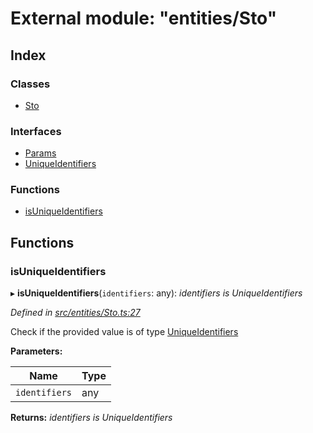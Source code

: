# External module: "entities/Sto"

## Index

### Classes

* [Sto](../classes/_entities_sto_.sto.md)

### Interfaces

* [Params](../interfaces/_entities_sto_.params.md)
* [UniqueIdentifiers](../interfaces/_entities_sto_.uniqueidentifiers.md)

### Functions

* [isUniqueIdentifiers](_entities_sto_.md#isuniqueidentifiers)

## Functions

###  isUniqueIdentifiers

▸ **isUniqueIdentifiers**(`identifiers`: any): *identifiers is UniqueIdentifiers*

*Defined in [src/entities/Sto.ts:27](https://github.com/PolymathNetwork/polymath-sdk/blob/550676f/src/entities/Sto.ts#L27)*

Check if the provided value is of type [UniqueIdentifiers](../interfaces/_entities_sto_.uniqueidentifiers.md)

**Parameters:**

Name | Type |
------ | ------ |
`identifiers` | any |

**Returns:** *identifiers is UniqueIdentifiers*
